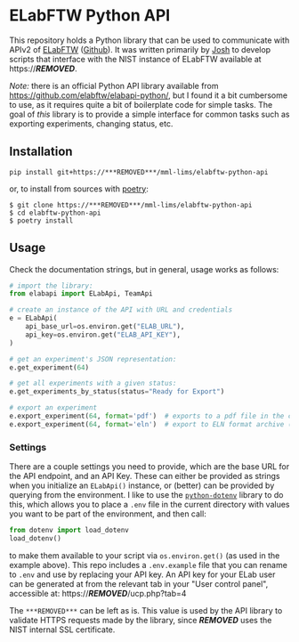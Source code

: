 # ELabFTW Python API

This repository holds a Python library that can be used to communicate with APIv2
of [ELabFTW](https://elabftw.net) ([Github](https://github.com/elabftw/elabftw#readme)).
It was written primarily by [Josh](https://nist.gov/people/joshua-taillon) to develop 
scripts that interface with the NIST instance of ELabFTW available at
https://***REMOVED***.

*Note:* there is an official Python API library available from 
https://github.com/elabftw/elabapi-python/, but I found it a bit cumbersome to use,
as it requires quite a bit of boilerplate code for simple tasks. The goal of *this*
library is to provide a simple interface for common tasks such as exporting experiments,
changing status, etc.

## Installation

```
pip install git+https://***REMOVED***/mml-lims/elabftw-python-api
```

or, to install from sources with [poetry](https://python-poetry.org/):

```
$ git clone https://***REMOVED***/mml-lims/elabftw-python-api
$ cd elabftw-python-api
$ poetry install
```

## Usage

Check the documentation strings, but in general, usage works as follows:

```python
# import the library:
from elabapi import ELabApi, TeamApi

# create an instance of the API with URL and credentials
e = ELabApi(
    api_base_url=os.environ.get("ELAB_URL"),
    api_key=os.environ.get("ELAB_API_KEY"),
)

# get an experiment's JSON representation:
e.get_experiment(64)

# get all experiments with a given status:
e.get_experiments_by_status(status="Ready for Export")

# export an experiment
e.export_experiment(64, format='pdf')  # exports to a pdf file in the current directory
e.export_experiment(64, format='eln')  # export to ELN format archive (see https://github.com/TheELNConsortium/TheELNFileFormat/blob/master/SPECIFICATION.md)
```

### Settings

There are a couple settings you need to provide, which are the base URL for the API
endpoint, and an API Key. These can either be provided as strings when you initialize an
`ELabApi()` instance, or (better) can be provided by querying from the environment. I
like to use the [`python-dotenv`](https://pypi.org/project/python-dotenv/) library to
do this, which allows you to place a `.env` file in the current directory with values
you want to be part of the environment, and then call:

```python
from dotenv import load_dotenv
load_dotenv()
```

to make them available to your script via `os.environ.get()` (as used in the example
above). This repo includes a `.env.example` file that you can rename to `.env` and use
by replacing your API key. An API key for your ELab user can be generated at
from the relevant tab in your "User control panel", accessible at:
https://***REMOVED***/ucp.php?tab=4

The `***REMOVED***` can be left as is. This value is used by the API library to
validate HTTPS requests made by the library, since ***REMOVED*** uses the NIST internal
SSL certificate.